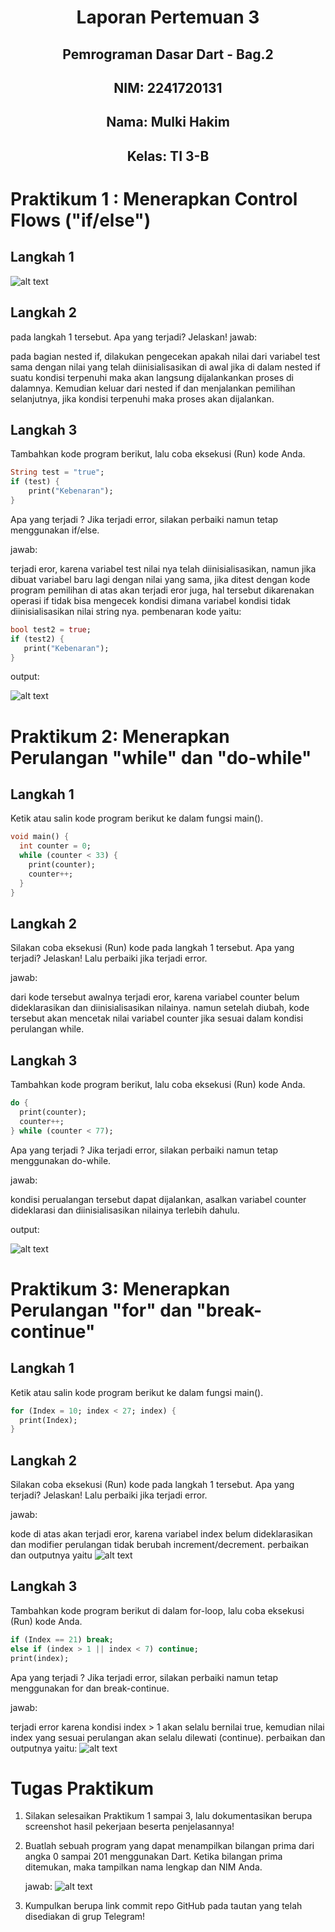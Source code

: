 # <center> Laporan Pertemuan 3
## <center> Pemrograman Dasar Dart - Bag.2
## <center>NIM: 2241720131
## <center>Nama: Mulki Hakim
## <center>Kelas: TI 3-B

# Praktikum 1 : Menerapkan Control Flows ("if/else")
## Langkah 1
![alt text](image.png)
## Langkah 2
pada langkah 1 tersebut. Apa yang terjadi? Jelaskan!
jawab:

pada bagian nested if, dilakukan pengecekan apakah nilai dari variabel test sama dengan nilai yang telah diinisialisasikan di awal jika di dalam nested if suatu kondisi terpenuhi maka akan langsung dijalankankan proses di dalamnya. Kemudian keluar dari nested if dan menjalankan pemilihan selanjutnya, jika kondisi terpenuhi maka proses akan dijalankan.
## Langkah 3
Tambahkan kode program berikut, lalu coba eksekusi (Run) kode Anda.
```dart
String test = "true";
if (test) {
    print("Kebenaran");
}
```
Apa yang terjadi ? Jika terjadi error, silakan perbaiki namun tetap menggunakan if/else.

jawab:

terjadi eror, karena variabel test nilai nya telah diinisialisasikan, namun jika dibuat variabel baru lagi dengan nilai yang sama, jika ditest dengan kode program pemilihan di atas akan terjadi eror juga, hal tersebut dikarenakan operasi if tidak bisa mengecek kondisi dimana variabel kondisi tidak diinisialisasikan nilai string nya. pembenaran kode yaitu:
```dart
bool test2 = true;
if (test2) {
   print("Kebenaran");
}
```
output:

![alt text](image-1.png)
#
# Praktikum 2: Menerapkan Perulangan "while" dan "do-while"
## Langkah 1
Ketik atau salin kode program berikut ke dalam fungsi main().
```dart
void main() {
  int counter = 0;
  while (counter < 33) {
    print(counter);
    counter++;
  }
}
```
## Langkah 2
Silakan coba eksekusi (Run) kode pada langkah 1 tersebut. Apa yang terjadi? Jelaskan! Lalu perbaiki jika terjadi error.

jawab:

dari kode tersebut awalnya terjadi eror, karena variabel counter belum dideklarasikan dan diinisialisasikan nilainya. namun setelah diubah, kode tersebut akan mencetak nilai variabel counter jika sesuai dalam kondisi perulangan while.
## Langkah 3
Tambahkan kode program berikut, lalu coba eksekusi (Run) kode Anda.
```dart
do {
  print(counter);
  counter++;
} while (counter < 77);
```
Apa yang terjadi ? Jika terjadi error, silakan perbaiki namun tetap menggunakan do-while.

jawab:

kondisi perualangan tersebut dapat dijalankan, asalkan variabel counter dideklarasi dan diinisialisasikan nilainya terlebih dahulu.

output:

![alt text](image-2.png)
#
# Praktikum 3: Menerapkan Perulangan "for" dan "break-continue"
## Langkah 1
Ketik atau salin kode program berikut ke dalam fungsi main().
```dart
for (Index = 10; index < 27; index) {
  print(Index);
}
```
## Langkah 2
Silakan coba eksekusi (Run) kode pada langkah 1 tersebut. Apa yang terjadi? Jelaskan! Lalu perbaiki jika terjadi error.

jawab:

kode di atas akan terjadi eror, karena variabel index belum dideklarasikan dan modifier perulangan tidak berubah increment/decrement. perbaikan dan outputnya yaitu
![alt text](image-3.png)
## Langkah 3
Tambahkan kode program berikut di dalam for-loop, lalu coba eksekusi (Run) kode Anda.
```dart
if (Index == 21) break;
else if (index > 1 || index < 7) continue;
print(index);
```
Apa yang terjadi ? Jika terjadi error, silakan perbaiki namun tetap menggunakan for dan break-continue.

jawab:

terjadi error karena kondisi index > 1 akan selalu bernilai true, kemudian nilai index yang sesuai perulangan akan selalu dilewati (continue). perbaikan dan outputnya yaitu:
![alt text](image-4.png)
# Tugas Praktikum
1. Silakan selesaikan Praktikum 1 sampai 3, lalu dokumentasikan berupa screenshot hasil pekerjaan beserta penjelasannya!
2. Buatlah sebuah program yang dapat menampilkan bilangan prima dari angka 0 sampai 201 menggunakan Dart. Ketika bilangan prima ditemukan, maka tampilkan nama lengkap dan NIM Anda.

    jawab:
![alt text](image-5.png)
3. Kumpulkan berupa link commit repo GitHub pada tautan yang telah disediakan di grup Telegram!